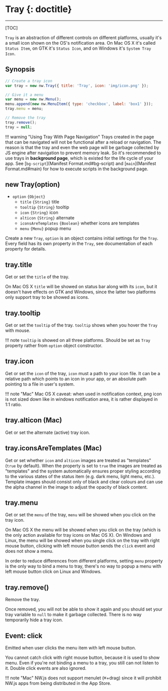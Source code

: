 # Tray {: doctitle}
---

[TOC]

`Tray` is an abstraction of different controls on different platforms, usually it's a small icon shown on the OS's notification area. On Mac OS X it's called `Status Item`, on GTK it's `Status Icon`, and on Windows it's `System Tray Icon`.

## Synopsis

```javascript
// Create a tray icon
var tray = new nw.Tray({ title: 'Tray', icon: 'img/icon.png' });

// Give it a menu
var menu = new nw.Menu();
menu.append(new nw.MenuItem({ type: 'checkbox', label: 'box1' }));
tray.menu = menu;

// Remove the tray
tray.remove();
tray = null;
```

!!! warning "Using Tray With Page Navigation"
  Trays created in the page that can be navigated will not be functional after a reload or navigation. The reason is that the tray and even the web page will be garbage collected by JS engine after navigation to prevent memory leak. So it's recommended to use trays in **background page**, which is existed for the life cycle of your app. See [`bg-script`](Manifest Format.md#bg-script) and [`main`](Manifest Format.md#main) for how to execute scripts in the background page.


## new Tray(option)

* `option` `{Object}`
    - `title` `{String}` title
    - `tooltip` `{String}` tooltip
    - `icon` `{String}` icon
    - `alticon` `{String}` alternate
    - `iconsAreTemplates` `{Boolean}` whether icons are templates
    - `menu` `{Menu}` popup menu

Create a new `Tray`, `option` is an object contains initial settings for the `Tray`. Every field has its own property in the `Tray`, see documentation of each property for details.

## tray.title

Get or set the `title` of the tray.

On Mac OS X `title` will be showed on status bar along with its `icon`, but it doesn't have effects on GTK and Windows, since the latter two platforms only support tray to be showed as icons.

## tray.tooltip

Get or set the `tooltip` of the tray. `tooltip` shows when you hover the `Tray` with mouse.

!!! note
    `tooltip` is showed on all three platforms. Should be set as `Tray` property rather from `option` object constructor.

## tray.icon

Get or set the `icon` of the tray, `icon` must a path to your icon file. It can be a relative path which points to an icon in your app, or an absolute path pointing to a file in user's system.

!!! note "Mac"
    Mac OS X caveat: when used in notification context, png icon is not sized down like in windows notification area, it is rather displayed in 1:1 ratio.

## tray.alticon (Mac)

Get or set the alternate (active) tray icon.

## tray.iconsAreTemplates (Mac)

Get or set whether `icon` and `alticon` images are treated as "templates" (`true` by default). When the property is set to `true` the images are treated as "templates" and the system automatically ensures proper styling according to the various states of the status item (e.g. dark menu, light menu, etc.). Template images should consist only of black and clear colours and can use the alpha channel in the image to adjust the opacity of black content.

## tray.menu

Get or set the `menu` of the tray, `menu` will be showed when you click on the tray icon.

On Mac OS X the menu will be showed when you click on the tray (which is the only action available for tray icons on Mac OS X). On Windows and Linux, the menu will be showed when you single click on the tray with right mouse button, clicking with left mouse button sends the `click` event and does not show a menu.

In order to reduce differences from different platforms, setting `menu` property is the only way to bind a menu to tray, there's no way to popup a menu with left mouse button click on Linux and Windows.

## tray.remove()

Remove the tray.

Once removed, you will not be able to show it again and you should set your tray variable to `null` to make it garbage collected. There is no way temporarily hide a tray icon.

## Event: click

Emitted when user clicks the menu item with left mouse button.

You cannot catch click with right mouse button, because it is used to show menu. Even if you're not binding a menu to a tray, you still can not listen to it. Double click events are also ignored.

!!! note "Mac"
    NW.js does not support menulet (<kbd>&#8984;</kbd>+drag) since it will prohibit NW.js apps from being distributed in the App Store.
